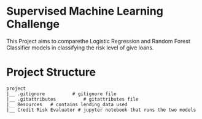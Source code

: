 # Supervised Machine Learning Challenge

This Project aims to comparethe Logistic Regression and Random Forest Classifier models in classifying the risk level of give loans.

# Project Structure

```
project
|__ .gitignore          # gitignore file
|__ .gitattributes          # gitattributes file
|__ Resources   # contains lending_data used
|__ Credit Risk Evaluator # jupyter notebook that runs the two models

```